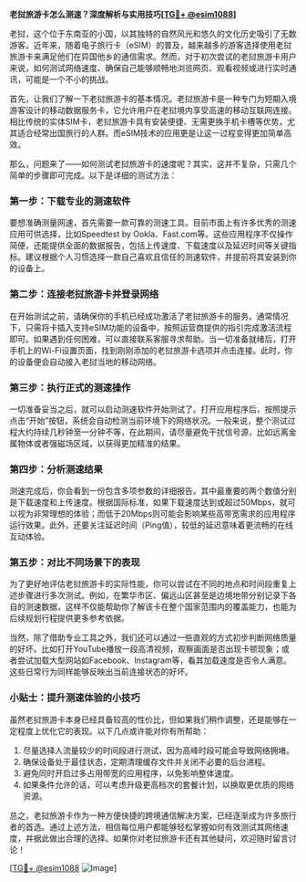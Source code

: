**老挝旅游卡怎么测速？深度解析与实用技巧[[TG💪+ @esim1088](https://t.me/s/esim1088)]**

老挝，这个位于东南亚的小国，以其独特的自然风光和悠久的文化历史吸引了无数游客。近年来，随着电子旅行卡（eSIM）的普及，越来越多的游客选择使用老挝旅游卡来满足他们在异国他乡的通信需求。然而，对于初次尝试的老挝旅游卡用户来说，如何测试网络速度、确保自己能够顺畅地浏览网页、观看视频或进行实时通讯，可能是一个不小的挑战。

首先，让我们了解一下老挝旅游卡的基本情况。老挝旅游卡是一种专门为短期入境游客设计的移动数据服务卡，它允许用户在老挝境内享受高速的移动互联网连接。相比传统的实体SIM卡，老挝旅游卡具有安装便捷、无需更换手机卡槽等优势，尤其适合经常出国旅行的人群。而eSIM技术的应用更是让这一过程变得更加简单高效。

那么，问题来了——如何测试老挝旅游卡的速度呢？其实，这并不复杂，只需几个简单的步骤即可完成。以下是详细的测试方法：

### **第一步：下载专业的测速软件**
要想准确测量网速，首先需要一款可靠的测速工具。目前市面上有许多优秀的测速应用可供选择，比如Speedtest by Ookla、Fast.com等。这些应用程序不仅操作简便，还能提供全面的数据报告，包括上传速度、下载速度以及延迟时间等关键指标。建议根据个人习惯选择一款自己喜欢且信任的测速软件，并提前将其安装到你的设备上。

### **第二步：连接老挝旅游卡并登录网络**
在开始测试之前，请确保你的手机已经成功激活了老挝旅游卡的服务。通常情况下，只需将卡插入支持eSIM功能的设备中，按照运营商提供的指引完成激活流程即可。如果遇到任何困难，可以直接联系客服寻求帮助。当一切准备就绪后，打开手机上的Wi-Fi设置页面，找到刚刚添加的老挝旅游卡选项并点击连接。此时，你的设备便会自动接入老挝当地的移动网络。

### **第三步：执行正式的测速操作**
一切准备妥当之后，就可以启动测速软件开始测试了。打开应用程序后，按照提示点击“开始”按钮，系统会自动检测当前环境下的网络状况。一般来说，整个测试过程大约持续几秒钟至一分钟不等，在此期间，请尽量避免干扰信号源，比如远离金属物体或者强磁场区域，以获得更加精准的结果。

### **第四步：分析测速结果**
测速完成后，你会看到一份包含多项参数的详细报告。其中最重要的两个数值分别是下载速度和上传速度。根据国际标准，如果下载速度达到或超过50Mbps，就可以视为非常理想的体验；而低于20Mbps则可能会影响某些高带宽需求的应用程序运行效果。此外，还要关注延迟时间（Ping值），较低的延迟意味着更流畅的在线互动体验。

### **第五步：对比不同场景下的表现**
为了更好地评估老挝旅游卡的实际性能，你可以尝试在不同的地点和时间段重复上述步骤进行多次测试。例如，在繁华市区、偏远山区甚至是边境地带分别记录下各自的测速数据，这样不仅能帮助你了解该卡在整个国家范围内的覆盖能力，也能为后续规划行程提供更多参考依据。

当然，除了借助专业工具之外，我们还可以通过一些直观的方式初步判断网络质量的好坏。比如打开YouTube播放一段高清视频，观察画面是否出现卡顿现象；或者尝试加载大型网站如Facebook、Instagram等，看其加载速度是否令人满意。这些日常行为同样能够反映出当前连接状态的好坏。

### **小贴士：提升测速体验的小技巧**
虽然老挝旅游卡本身已经具备较高的性价比，但如果我们稍作调整，还是能够在一定程度上优化它的表现。以下几点或许能对你有所帮助：
1. 尽量选择人流量较少的时间段进行测试，因为高峰时段可能会导致网络拥堵。
2. 确保设备处于最佳状态，定期清理缓存文件并关闭不必要的后台进程。
3. 避免同时开启过多占用带宽的应用程序，以免影响整体速度。
4. 如果条件允许的话，可以考虑升级更高档次的套餐计划，以换取更优质的网络资源。

总之，老挝旅游卡作为一种方便快捷的跨境通信解决方案，已经逐渐成为许多旅行者的首选。通过上述方法，相信每位用户都能够轻松掌握如何有效测试其网络速度，并据此做出合理的选择。如果你对老挝旅游卡还有其他疑问，欢迎随时留言讨论！

[[TG💪+ @esim1088](https://t.me/s/esim1088) ![Image](https://i.postimg.cc/4NQfJmqS/Snipaste-2025-05-13-00-14-12.png)]